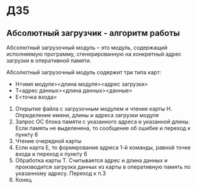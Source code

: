 # ДЗ5

## Абсолютный загрузчик - алгоритм работы

Абсолютный загрузочный модуль – это модуль, содержащий исполняемую программу, сгенерированную на конкретный адрес загрузки в оперативной памяти.

Абсолютный загрузочный модуль содержит три типа карт:

- H<имя модуля><длина модуля><адрес загрузки>
- Т<адрес данных><длина данных><данные>
- Е<точка входа>

1. Открытие файла с загрузочным модулем и чтение карты Н. Определение имени, длины и адреса загрузки модуля
2. Запрос ОС блока памяти с указанного адреса и указанной длины. Если память не выделенена, то сообщение об ошибке и переход к пункту 6
3. Чтение очередной карты
4. Если карта E, то формирование адреса 1-й команды, равной точке входа и
переход к пункту 6
5. Обработка карты T. Считывается адрес и длина данных и производится загрузка данных из карты в оперативную память по указанному адресу. Переход к п.3
6. Конец
